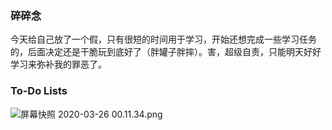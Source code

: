 ### 碎碎念

今天给自己放了一个假，只有很短的时间用于学习，开始还想完成一些学习任务的，后面决定还是干脆玩到底好了（胖罐子胖摔）。害，超级自责，只能明天好好学习来弥补我的罪恶了。



### To-Do Lists

![屏幕快照 2020-03-26 00.11.34.png](https://i.loli.net/2020/03/26/dFSzLC4iwAl1tTk.png)